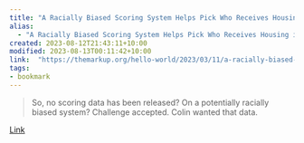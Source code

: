 ```yaml
---
title: "A Racially Biased Scoring System Helps Pick Who Receives Housing in L.A. – The Markup"
alias:
  - "A Racially Biased Scoring System Helps Pick Who Receives Housing in L.A. – The Markup"
created: 2023-08-12T21:43:11+10:00
modified: 2023-08-13T00:11:42+10:00
link:  "https://themarkup.org/hello-world/2023/03/11/a-racially-biased-scoring-system-helps-pick-who-receives-housing-in-la"
tags:
- bookmark
---
```


> So, no scoring data has been released? On a potentially racially biased system? Challenge accepted. Colin wanted that data. 

[Link](https://themarkup.org/hello-world/2023/03/11/a-racially-biased-scoring-system-helps-pick-who-receives-housing-in-la)